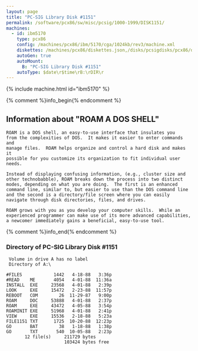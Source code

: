 ```yaml
---
layout: page
title: "PC-SIG Library Disk #1151"
permalink: /software/pcx86/sw/misc/pcsig/1000-1999/DISK1151/
machines:
  - id: ibm5170
    type: pcx86
    config: /machines/pcx86/ibm/5170/cga/1024kb/rev3/machine.xml
    diskettes: /machines/pcx86/diskettes.json,/disks/pcsigdisks/pcx86/diskettes.json
    autoGen: true
    autoMount:
      B: "PC-SIG Library Disk #1151"
    autoType: $date\r$time\rB:\rDIR\r
---
```


{% include machine.html id="ibm5170" %}

{% comment %}info_begin{% endcomment %}

## Information about "ROAM A DOS SHELL"

    ROAM is a DOS shell, an easy-to-use interface that insulates you
    from the complexities of DOS.  It makes it easier to enter commands and
    manage files.  ROAM helps organize and control a hard disk and makes it
    possible for you customize its organization to fit individual user
    needs.
    
    Instead of displaying confusing information, (e.g., cluster size and
    other technobabble), ROAM breaks down the process into two distinct
    modes, depending on what you are doing.  The first is an enhanced
    command line, similar to, but easier to use than the DOS command line
    and the second is a directory/file screen where you can easily
    navigate through disk directories, files, and drives.
    
    ROAM grows with you as you develop your computer skills.  While an
    experienced programmer can make use of its more advanced capabilities,
    a newcomer immediately gains a beneficial, easy-to-use tool.
{% comment %}info_end{% endcomment %}


### Directory of PC-SIG Library Disk #1151

     Volume in drive A has no label
     Directory of A:\

    #FILES            1442   4-18-88   3:36p
    #READ    ME       4054   4-01-88  11:36a
    INSTALL  EXE     23568   4-01-88   2:39p
    LOOK     EXE     15472   2-23-88  11:57p
    REBOOT   COM        26  11-29-87   9:00p
    ROAM     DOC     53888   4-01-88   2:37p
    ROAM     EXE     43472   4-05-88   3:54p
    ROAMINIT EXE     51968   4-01-88   2:41p
    VIEW     EXE     15536   2-18-88   5:23a
    FILE1151 TXT      1725  10-20-88  12:23p
    GO       BAT        38   1-18-88   1:38p
    GO       TXT       540  10-05-88   2:23p
           12 file(s)     211729 bytes
                          103424 bytes free
